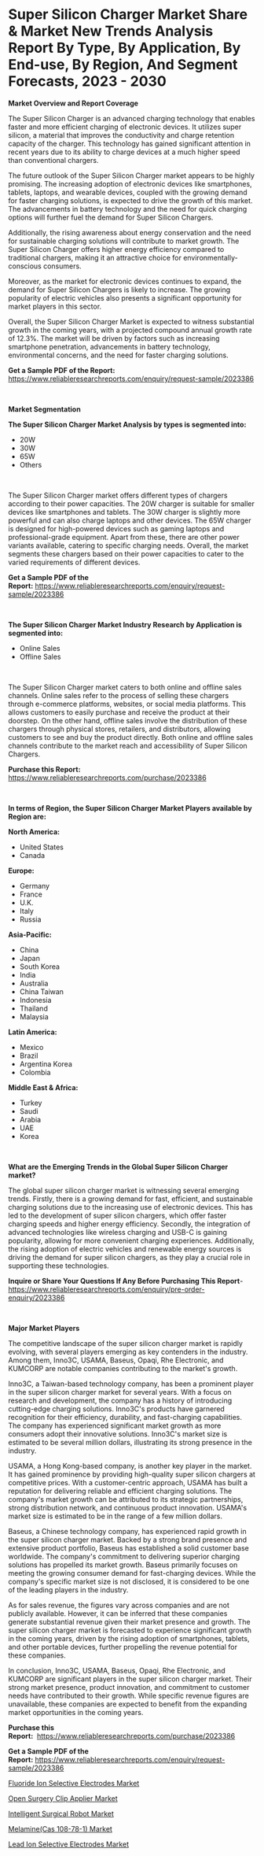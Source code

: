 <p><h1>Super Silicon Charger Market Share & Market New Trends Analysis Report By Type, By Application, By End-use, By Region, And Segment Forecasts, 2023 - 2030</h1></p><p><strong>Market Overview and Report Coverage</strong></p>
<p><p>The Super Silicon Charger is an advanced charging technology that enables faster and more efficient charging of electronic devices. It utilizes super silicon, a material that improves the conductivity and charge retention capacity of the charger. This technology has gained significant attention in recent years due to its ability to charge devices at a much higher speed than conventional chargers.</p><p>The future outlook of the Super Silicon Charger market appears to be highly promising. The increasing adoption of electronic devices like smartphones, tablets, laptops, and wearable devices, coupled with the growing demand for faster charging solutions, is expected to drive the growth of this market. The advancements in battery technology and the need for quick charging options will further fuel the demand for Super Silicon Chargers.</p><p>Additionally, the rising awareness about energy conservation and the need for sustainable charging solutions will contribute to market growth. The Super Silicon Charger offers higher energy efficiency compared to traditional chargers, making it an attractive choice for environmentally-conscious consumers.</p><p>Moreover, as the market for electronic devices continues to expand, the demand for Super Silicon Chargers is likely to increase. The growing popularity of electric vehicles also presents a significant opportunity for market players in this sector.</p><p>Overall, the Super Silicon Charger Market is expected to witness substantial growth in the coming years, with a projected compound annual growth rate of 12.3%. The market will be driven by factors such as increasing smartphone penetration, advancements in battery technology, environmental concerns, and the need for faster charging solutions.</p></p>
<p><strong>Get a Sample PDF of the Report:</strong> <a href="https://www.reliableresearchreports.com/enquiry/request-sample/2023386">https://www.reliableresearchreports.com/enquiry/request-sample/2023386</a></p>
<p>&nbsp;</p>
<p><strong>Market Segmentation</strong></p>
<p><strong>The Super Silicon Charger Market Analysis by types is segmented into:</strong></p>
<p><ul><li>20W</li><li>30W</li><li>65W</li><li>Others</li></ul></p>
<p>&nbsp;</p>
<p><p>The Super Silicon Charger market offers different types of chargers according to their power capacities. The 20W charger is suitable for smaller devices like smartphones and tablets. The 30W charger is slightly more powerful and can also charge laptops and other devices. The 65W charger is designed for high-powered devices such as gaming laptops and professional-grade equipment. Apart from these, there are other power variants available, catering to specific charging needs. Overall, the market segments these chargers based on their power capacities to cater to the varied requirements of different devices.</p></p>
<p><strong>Get a Sample PDF of the Report:</strong>&nbsp;<a href="https://www.reliableresearchreports.com/enquiry/request-sample/2023386">https://www.reliableresearchreports.com/enquiry/request-sample/2023386</a></p>
<p>&nbsp;</p>
<p><strong>The Super Silicon Charger Market Industry Research by Application is segmented into:</strong></p>
<p><ul><li>Online Sales</li><li>Offline Sales</li></ul></p>
<p>&nbsp;</p>
<p><p>The Super Silicon Charger market caters to both online and offline sales channels. Online sales refer to the process of selling these chargers through e-commerce platforms, websites, or social media platforms. This allows customers to easily purchase and receive the product at their doorstep. On the other hand, offline sales involve the distribution of these chargers through physical stores, retailers, and distributors, allowing customers to see and buy the product directly. Both online and offline sales channels contribute to the market reach and accessibility of Super Silicon Chargers.</p></p>
<p><strong>Purchase this Report:</strong>&nbsp; <a href="https://www.reliableresearchreports.com/purchase/2023386">https://www.reliableresearchreports.com/purchase/2023386</a></p>
<p>&nbsp;</p>
<p><strong>In terms of Region, the Super Silicon Charger Market Players available by Region are:</strong></p>
<p>
    <p> <strong> North America: </strong>
        <ul>
            <li>United States</li>
            <li>Canada</li>
        </ul>
        </p> 
    <p> <strong> Europe: </strong>
        <ul>
            <li>Germany</li>
            <li>France</li>
            <li>U.K.</li>
            <li>Italy</li>
            <li>Russia</li>
        </ul>
        </p> 
    <p> <strong> Asia-Pacific: </strong>
        <ul>
            <li>China</li>
            <li>Japan</li>
            <li>South Korea</li>
            <li>India</li>
            <li>Australia</li>
            <li>China Taiwan</li>
            <li>Indonesia</li>
            <li>Thailand</li>
            <li>Malaysia</li>
        </ul>
        </p> 
    <p> <strong> Latin America: </strong>
        <ul>
            <li>Mexico</li>
            <li>Brazil</li>
            <li>Argentina Korea</li>
            <li>Colombia</li>
        </ul>
        </p> 
    <p> <strong> Middle East & Africa: </strong>
        <ul>
            <li>Turkey</li>
            <li>Saudi</li>
            <li>Arabia</li>
            <li>UAE</li>
            <li>Korea</li>
        </ul>
    </p>
    </p>
<p>&nbsp;</p>
<p><strong>What are the Emerging Trends in the Global Super Silicon Charger market?</strong></p>
<p><p>The global super silicon charger market is witnessing several emerging trends. Firstly, there is a growing demand for fast, efficient, and sustainable charging solutions due to the increasing use of electronic devices. This has led to the development of super silicon chargers, which offer faster charging speeds and higher energy efficiency. Secondly, the integration of advanced technologies like wireless charging and USB-C is gaining popularity, allowing for more convenient charging experiences. Additionally, the rising adoption of electric vehicles and renewable energy sources is driving the demand for super silicon chargers, as they play a crucial role in supporting these technologies.</p></p>
<p><strong>Inquire or Share Your Questions If Any Before Purchasing This Report</strong>- <a href="https://www.reliableresearchreports.com/enquiry/pre-order-enquiry/2023386">https://www.reliableresearchreports.com/enquiry/pre-order-enquiry/2023386</a></p>
<p>&nbsp;</p>
<p><strong>Major Market Players</strong></p>
<p><p>The competitive landscape of the super silicon charger market is rapidly evolving, with several players emerging as key contenders in the industry. Among them, Inno3C, USAMA, Baseus, Opaqi, Rhe Electronic, and KUMCORP are notable companies contributing to the market's growth.</p><p>Inno3C, a Taiwan-based technology company, has been a prominent player in the super silicon charger market for several years. With a focus on research and development, the company has a history of introducing cutting-edge charging solutions. Inno3C's products have garnered recognition for their efficiency, durability, and fast-charging capabilities. The company has experienced significant market growth as more consumers adopt their innovative solutions. Inno3C's market size is estimated to be several million dollars, illustrating its strong presence in the industry.</p><p>USAMA, a Hong Kong-based company, is another key player in the market. It has gained prominence by providing high-quality super silicon chargers at competitive prices. With a customer-centric approach, USAMA has built a reputation for delivering reliable and efficient charging solutions. The company's market growth can be attributed to its strategic partnerships, strong distribution network, and continuous product innovation. USAMA's market size is estimated to be in the range of a few million dollars.</p><p>Baseus, a Chinese technology company, has experienced rapid growth in the super silicon charger market. Backed by a strong brand presence and extensive product portfolio, Baseus has established a solid customer base worldwide. The company's commitment to delivering superior charging solutions has propelled its market growth. Baseus primarily focuses on meeting the growing consumer demand for fast-charging devices. While the company's specific market size is not disclosed, it is considered to be one of the leading players in the industry.</p><p>As for sales revenue, the figures vary across companies and are not publicly available. However, it can be inferred that these companies generate substantial revenue given their market presence and growth. The super silicon charger market is forecasted to experience significant growth in the coming years, driven by the rising adoption of smartphones, tablets, and other portable devices, further propelling the revenue potential for these companies.</p><p>In conclusion, Inno3C, USAMA, Baseus, Opaqi, Rhe Electronic, and KUMCORP are significant players in the super silicon charger market. Their strong market presence, product innovation, and commitment to customer needs have contributed to their growth. While specific revenue figures are unavailable, these companies are expected to benefit from the expanding market opportunities in the coming years.</p></p>
<p><strong>Purchase this Report:</strong>&nbsp;&nbsp;<a href="https://www.reliableresearchreports.com/purchase/2023386">https://www.reliableresearchreports.com/purchase/2023386</a></p>
<p></p>
<p><strong>Get a Sample PDF of the Report:</strong>&nbsp;<a href="https://www.reliableresearchreports.com/enquiry/request-sample/2023386">https://www.reliableresearchreports.com/enquiry/request-sample/2023386</a></p>
<p><p><a href="https://www.linkedin.com/pulse/fluoride-ion-selective-electrodes-market-size-growth-forecast-oz7qe/">Fluoride Ion Selective Electrodes Market</a></p><p><a href="https://github.com/ambrozg/Market-Research-Report-List-1/blob/main/open-surgery-clip-applier-market.md">Open Surgery Clip Applier Market</a></p><p><a href="https://github.com/dzharov81/Market-Research-Report-List-1/blob/main/intelligent-surgical-robot-market.md">Intelligent Surgical Robot Market</a></p><p><a href="https://medium.com/@pillingbary7584/melamine-cas-108-78-1-market-share-evolution-and-market-growth-trends-2023-2030-ef630ecc9518">Melamine(Cas 108-78-1) Market</a></p><p><a href="https://www.linkedin.com/pulse/lead-ion-selective-electrodes-market-size-growth-forecast-srrke/">Lead Ion Selective Electrodes Market</a></p></p>